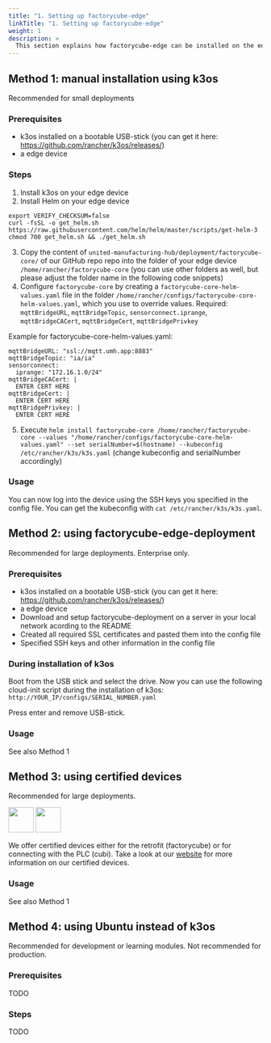 ```yaml
---
title: "1. Setting up factorycube-edge"
linkTitle: "1. Setting up factorycube-edge"
weight: 1
description: >
  This section explains how factorycube-edge can be installed on the edge devices to extract and process data 
---
```


## Method 1: manual installation using k3os 
Recommended for small deployments 

### Prerequisites

- k3os installed on a bootable USB-stick (you can get it here: https://github.com/rancher/k3os/releases/)
- a edge device

### Steps

1. Install k3os on your edge device
2. Install Helm on your edge device
```
export VERIFY_CHECKSUM=false 
curl -fsSL -o get_helm.sh https://raw.githubusercontent.com/helm/helm/master/scripts/get-helm-3 
chmod 700 get_helm.sh && ./get_helm.sh
```
3. Copy the content of `united-manufacturing-hub/deployment/factorycube-core/` of our GitHub repo repo into the folder of your edge device `/home/rancher/factorycube-core` (you can use other folders as well, but please adjust the folder name in the following code snippets)
4. Configure `factorycube-core` by creating a `factorycube-core-helm-values.yaml` file in the folder `/home/rancher/configs/factorycube-core-helm-values.yaml`, which you use to override values. Required: `mqttBridgeURL`, `mqttBridgeTopic`, `sensorconnect.iprange`, `mqttBridgeCACert`, `mqttBridgeCert`, `mqttBridgePrivkey`

Example for factorycube-core-helm-values.yaml:
```
mqttBridgeURL: "ssl://mqtt.umh.app:8883"
mqttBridgeTopic: "ia/ia"
sensorconnect:
  iprange: "172.16.1.0/24"
mqttBridgeCACert: |
  ENTER CERT HERE
mqttBridgeCert: |
  ENTER CERT HERE
mqttBridgePrivkey: |
  ENTER CERT HERE
```

5. Execute `helm install factorycube-core /home/rancher/factorycube-core --values "/home/rancher/configs/factorycube-core-helm-values.yaml" --set serialNumber=$(hostname) --kubeconfig /etc/rancher/k3s/k3s.yaml` (change kubeconfig and serialNumber accordingly)

### Usage

You can now log into the device using the SSH keys you specified in the config file. You can get the kubeconfig with `cat /etc/rancher/k3s/k3s.yaml`.

## Method 2: using factorycube-edge-deployment
Recommended for large deployments. Enterprise only.

### Prerequisites

- k3os installed on a bootable USB-stick (you can get it here: https://github.com/rancher/k3os/releases/)
- a edge device
- Download and setup factorycube-deployment on a server in your local network acording to the README
- Created all required SSL certificates and pasted them into the config file
- Specified SSH keys and other information in the config file

### During installation of k3os

Boot from the USB stick and select the drive. Now you can use the following cloud-init script during the installation of k3os: `http://YOUR_IP/configs/SERIAL_NUMBER.yaml`

Press enter and remove USB-stick.

### Usage

See also Method 1

## Method 3: using certified devices
Recommended for large deployments. 

<img src="/images/products/factorycube.png" style="height: 50px !important"> <img src="/images/products/cubi.png" style="height: 50px !important">

We offer certified devices either for the retrofit (factorycube) or for connecting with the PLC (cubi). Take a look at our [website](https://united-manufacturing-hub.com) for more information on our certified devices.

### Usage

See also Method 1

## Method 4: using Ubuntu instead of k3os
Recommended for development or learning modules. Not recommended for production.

### Prerequisites

TODO

### Steps

TODO
